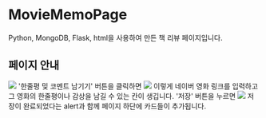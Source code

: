 # MovieMemoPage
Python, MongoDB, Flask, html을 사용하여 만든 책 리뷰 페이지입니다.

## 페이지 안내
![](https://images.velog.io/images/ksmlucky/post/556ec579-0455-4f71-85ca-543797624e59/image.png)
'한줄평 및 코멘트 남기기' 버튼을 클릭하면
![](https://images.velog.io/images/ksmlucky/post/869a170f-7b64-4cd4-9c92-bffda7abe763/image.png)
이렇게 네이버 영화 링크를 입력하고 그 영화의 한줄평이나 감상을 남길 수 있는 칸이 생깁니다.
'저장' 버튼을 누르면 
![](https://images.velog.io/images/ksmlucky/post/0beead26-8eb7-4087-be40-3c7f835a2605/image.png)
저장이 완료되었다는 alert과 함께 페이지 하단에 카드들이 추가됩니다.
